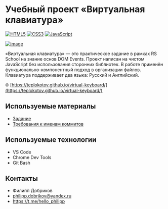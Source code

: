 # **Учебный проект «Виртуальная клавиатура»**

[![HTML5](https://img.shields.io/badge/html5-%23E34F26.svg?style=for-the-badge&logo=html5&logoColor=white)](https://developer.mozilla.org/en-US/docs/Web/HTML)
[![CSS3](https://img.shields.io/badge/css3-%231572B6.svg?style=for-the-badge&logo=css3&logoColor=white)](https://developer.mozilla.org/en-US/docs/Web/CSS)
[![JavaScript](https://img.shields.io/badge/javascript-%23323330.svg?style=for-the-badge&logo=javascript&logoColor=%23F7DF1E)](https://developer.mozilla.org/en-US/docs/Web/JavaScript)

[![image](https://github.com/teplokotov/virtual-keyboard/assets/118915923/735a1f2a-fa15-44f9-beb4-8cd3b8df73ad)](https://teplokotov.github.io/virtual-keyboard/)

«Виртуальная клавиатура» — это практическое задание в рамках RS School на знание основ DOM Events. Проект написан на чистом JavaScript без использования сторонних библиотек. В работе применён функционально-компонентный подход в организации файлов. Клавиатура поддерживает два языка: Русский и Английский.

🌐 [https://teplokotov.github.io/virtual-keyboard/](https://teplokotov.github.io/virtual-keyboard/)

## Используемые материалы
- [Задание](https://github.com/rolling-scopes-school/tasks/blob/master/tasks/virtual-keyboard/virtual-keyboard-en.md)
- [Требования к именам коммитов](https://docs.rs.school/#/git-convention)
## Используемые технологии
- VS Code
- Chrome Dev Tools
- Git Bash
## Контакты
- Филипп Добриков
- philipp.dobrikov@yandex.ru
- https://t.me/hello_philipp
